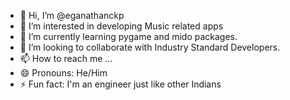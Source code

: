 - 👋 Hi, I’m @eganathanckp
- 👀 I’m interested in developing Music related apps
- 🌱 I’m currently learning pygame and mido packages.
- 💞️ I’m looking to collaborate with Industry Standard Developers.
- 📫 How to reach me ...
- 😄 Pronouns: He/Him
- ⚡ Fun fact: I'm an engineer just like other Indians

<!---
eganathanckp/eganathanckp is a ✨ special ✨ repository because its `README.md` (this file) appears on your GitHub profile.
You can click the Preview link to take a look at your changes.
--->
